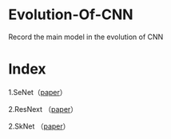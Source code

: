 # Evolution-Of-CNN
Record the main model in the evolution of CNN

<h1>Index</h1>

1.SeNet（[paper](https://arxiv.org/abs/1709.01507)）

2.ResNext （[paper](https://arxiv.org/abs/1611.05431)）

2.SkNet （[paper](https://arxiv.org/abs/1903.06586)）
